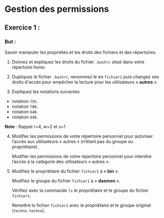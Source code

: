 # Gestion des permissions

## Exercice 1 : 

### But : ### 
Savoir manipuler les propriétés et les droits des fichiers et des répertoires.

1. Donnez et expliquez les droits du fichier ``.bashrc`` situé dans votre répertoire *home*.

2. Dupliquez le fichier ``.bashrc``, renommez le en ``fichier1`` puis changez ses droits d'accès pour empêcher la lecture pour les utilisateurs « **autres** ».

3. Expliquez les notations suivantes
 - notation ``755``.
 - notation ``700``.
 - notation ``640``.
 - notation ``440``.

**Note** : Rappel r=4, w=2 et x=1

4. Modifier les permissions de votre répertoire personnel pour autoriser
l’accès aux utilisateurs « autres » (n’étant pas du groupe
ou propriétaire).
    
    Modifier les permissions de votre répertoire personnel pour interdire
l’accès à la catégorie des utilisateurs « autres ».

5. Modifiez le propriétaire du fichier ``fichier1`` à « **bin** ».
    
    Modifiez le groupe du fichier ``fichier1`` à « **daemon** ».
    
    Vérifiez avec la commande ``ls`` le propriétaire et le groupe du fichier ``fichier1``.
    
    Remettre le fichier ``fichier1`` avec le propriétaire et le groupe  original (``techno.techno``).
